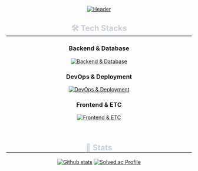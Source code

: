<div align= "center">
    
[![Header](https://capsule-render.vercel.app/api?type=waving&color=gradient&height=270&text=Choi%20Byeongjun&animation=fadeIn&fontColor=ffffff&fontSize=50)](https://github.com/qudwns017)
</div>

<div align= "center">
    <h2 style="border-bottom: 1px solid #21262d; color: #c9d1d9;"> 🛠️ Tech Stacks </h2>

### Backend & Database
[![Backend & Database](https://skillicons.dev/icons?i=java,spring,mysql,redis,postgres)](https://skillicons.dev)

### DevOps & Deployment
[![DevOps & Deployment](https://skillicons.dev/icons?i=aws,docker,jenkins,nginx,gradle,sentry)](https://skillicons.dev)

### Frontend & ETC
[![Frontend & ETC](https://skillicons.dev/icons?i=js,react,github,vscode,idea,notion,discord)](https://skillicons.dev)

</div>

<div align= "center"> 
    <br>
    <h2 style="border-bottom: 1px solid #21262d; color: #c9d1d9;"> 🏅 Stats </h2>
</div>
    <div align= "center">

[![Github stats](https://github-readme-stats.vercel.app/api?username=qudwns017&theme=gruvbox&count_private=true&hide_border=true&line_height=21)](https://github.com/qudwns017)
[![Solved.ac Profile](http://mazassumnida.wtf/api/generate_badge?boj=qudwns017)](https://solved.ac/profile/qudwns017)     



